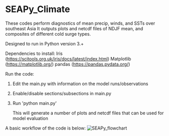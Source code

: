 # SEAPy_Climate
These codes perform diagnostics of mean precip, winds, and SSTs over southeast Asia
It outputs plots and netcdf files of NDJF mean, and composites of different cold surge types.

Designed to run in Python version 3.+

Dependencies to install: 
Iris (https://scitools.org.uk/iris/docs/latest/index.html)
Matplotlib (https://matplotlib.org/)
pandas (https://pandas.pydata.org/)


Run the code:
1. Edit the main.py with information on the model runs/observations
2. Enable/disable sections/subsections in main.py   
3. Run 'python main.py'
   
   This will generate a number of plots and netcdf files that can be
   used for model evaluation
   
A basic workflow of the code is below:
![SEAPy_flowchart](https://user-images.githubusercontent.com/2921691/158994431-9ea0d0d1-e66c-46e7-8947-b5939d1718b5.png)

